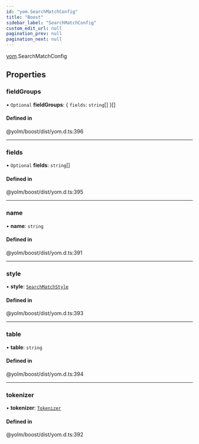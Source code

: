 ```yaml
---
id: "yom.SearchMatchConfig"
title: "Boost"
sidebar_label: "SearchMatchConfig"
custom_edit_url: null
pagination_prev: null
pagination_next: null
---
```


[yom](../namespaces/yom.md).SearchMatchConfig

## Properties

### fieldGroups

• `Optional` **fieldGroups**: { `fields`: `string`[]  }[]

#### Defined in

@yolm/boost/dist/yom.d.ts:396

___

### fields

• `Optional` **fields**: `string`[]

#### Defined in

@yolm/boost/dist/yom.d.ts:395

___

### name

• **name**: `string`

#### Defined in

@yolm/boost/dist/yom.d.ts:391

___

### style

• **style**: [`SearchMatchStyle`](../namespaces/yom.md#searchmatchstyle)

#### Defined in

@yolm/boost/dist/yom.d.ts:393

___

### table

• **table**: `string`

#### Defined in

@yolm/boost/dist/yom.d.ts:394

___

### tokenizer

• **tokenizer**: [`Tokenizer`](yom.Tokenizer.md)

#### Defined in

@yolm/boost/dist/yom.d.ts:392
